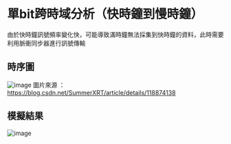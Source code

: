 # 單bit跨時域分析（快時鐘到慢時鐘）


由於快時鐘訊號頻率變化快，可能導致滿時鐘無法採集到快時鐘的資料，此時需要利用脈衝同步器進行訊號傳輸

## 時序圖

![image](https://github.com/aa389393/Verilog_example/assets/64916523/88754c1c-65dd-4bd0-9faf-ba89c8808358)
圖片來源 ： https://blog.csdn.net/SummerXRT/article/details/118874138


## 模擬結果

![image](https://github.com/aa389393/Verilog_example/assets/64916523/18121d1d-9342-4fc3-9fe9-ba929e7bca76)
